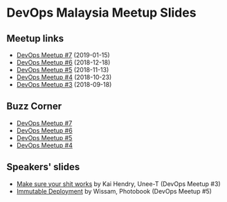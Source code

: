 # DevOps Malaysia Meetup Slides

## Meetup links

- [DevOps Meetup #7](https://www.meetup.com/DevOpsMalaysia/events/257897605/) (2019-01-15)
- [DevOps Meetup #6](https://www.meetup.com/DevOpsMalaysia/events/256936840/) (2018-12-18)
- [DevOps Meetup #5](https://www.meetup.com/DevOpsMalaysia/events/255908972/) (2018-11-13)
- [DevOps Meetup #4](https://www.meetup.com/DevOpsMalaysia/events/255553444/) (2018-10-23)
- [DevOps Meetup #3](https://www.meetup.com/DevOpsMalaysia/events/254213112/) (2018-09-18)

## Buzz Corner

- [DevOps Meetup #7](https://asyazwan.github.io/devopsmy-slides/buzz-2019-01.html)
- [DevOps Meetup #6](https://asyazwan.github.io/devopsmy-slides/buzz-2019-01.html)
- [DevOps Meetup #5](https://asyazwan.github.io/devopsmy-slides/buzz-2019-01.html)
- [DevOps Meetup #4](https://asyazwan.github.io/devopsmy-slides/buzz-2019-01.html)

## Speakers' slides

- [Make sure your shit works](http://talks.webconverger.com/2018-09-18/#1) by Kai Hendry, Unee-T (DevOps Meetup #3)
- [Immutable Deployment](https://docs.google.com/presentation/d/11p9b_BkEXVk-pzZCvWWIwk6d-w3TGZTrV56TL3ahZog/edit?usp=sharing) by Wissam, Photobook (DevOps Meetup #5)
